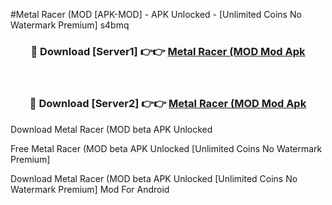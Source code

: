 #Metal Racer (MOD [APK-MOD] - APK Unlocked - [Unlimited Coins No Watermark Premium] s4bmq



<div align="center">

<h3>🔴 Download [Server1] 👉👉 <a href="https://momento.my/?title=Metal_Racer_(MOD">Metal Racer (MOD Mod Apk</a></h3><br>

<h3>🔴 Download [Server2] 👉👉 <a href="https://momento.my/?title=Metal_Racer_(MOD">Metal Racer (MOD Mod Apk</a></h3>
</div>



Download Metal Racer (MOD beta APK Unlocked

Free Metal Racer (MOD beta APK Unlocked [Unlimited Coins No Watermark Premium]

Download Metal Racer (MOD beta APK Unlocked [Unlimited Coins No Watermark Premium] Mod For Android
